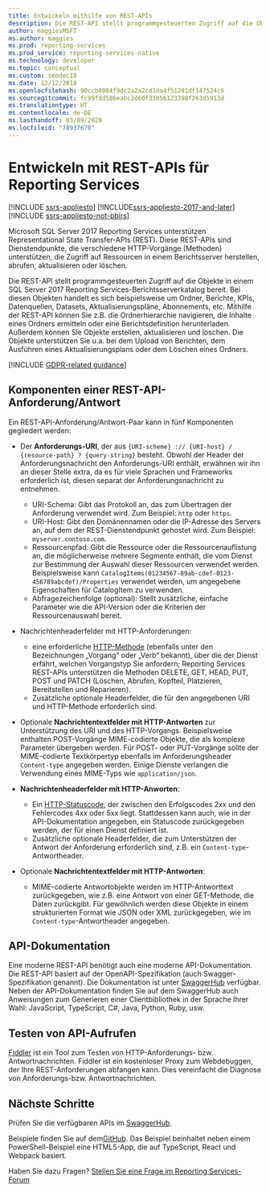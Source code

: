 ```yaml
---
title: Entwickeln mithilfe von REST-APIs
description: Die REST-API stellt programmgesteuerten Zugriff auf die Objekte in einem SQL Server 2017 Reporting Services-Berichtsserverkatalog bereit.
author: maggiesMSFT
ms.author: maggies
ms.prod: reporting-services
ms.prod_service: reporting-services-native
ms.technology: developer
ms.topic: conceptual
ms.custom: seodec18
ms.date: 12/12/2018
ms.openlocfilehash: 90ccb4084f9dc2a2a2cd1da4f51281df147524c6
ms.sourcegitcommit: fc99fdd586eabc2d60f33056123398f263d5913d
ms.translationtype: HT
ms.contentlocale: de-DE
ms.lasthandoff: 03/09/2020
ms.locfileid: "78937670"
---
```

# <a name="develop-with-the-rest-apis-for-reporting-services"></a>Entwickeln mit REST-APIs für Reporting Services

[!INCLUDE [ssrs-appliesto](../../includes/ssrs-appliesto.md)] [!INCLUDE[ssrs-appliesto-2017-and-later](../../includes/ssrs-appliesto-2017-and-later.md)] [!INCLUDE [ssrs-appliesto-not-pbirs](../../includes/ssrs-appliesto-not-pbirs.md)]

Microsoft SQL Server 2017 Reporting Services unterstützen Representational State Transfer-APIs (REST). Diese REST-APIs sind Dienstendpunkte, die verschiedene HTTP-Vorgänge (Methoden) unterstützen, die Zugriff auf Ressourcen in einem Berichtsserver herstellen, abrufen, aktualisieren oder löschen.

Die REST-API stellt programmgesteuerten Zugriff auf die Objekte in einem SQL Server 2017 Reporting Services-Berichtsserverkatalog bereit. Bei diesen Objekten handelt es sich beispielsweise um Ordner, Berichte, KPIs, Datenquellen, Datasets, Aktualisierungspläne, Abonnements, etc. Mithilfe der REST-API können Sie z.B. die Ordnerhierarchie navigieren, die Inhalte eines Ordners ermitteln oder eine Berichtsdefinition herunterladen. Außerdem können Sie Objekte erstellen, aktualisieren und löschen. Die Objekte unterstützen Sie u.a. bei dem Upload von Berichten, dem Ausführen eines Aktualisierungsplans oder dem Löschen eines Ordners.

[!INCLUDE [GDPR-related guidance](../../includes/gdpr-hybrid-note.md)]

## <a name="components-of-a-rest-api-requestresponse"></a>Komponenten einer REST-API-Anforderung/Antwort

Ein REST-API-Anforderung/Antwort-Paar kann in fünf Komponenten gegliedert werden:

* Der **Anforderungs-URI**, der aus `{URI-scheme} :// {URI-host} / {resource-path} ? {query-string}` besteht. Obwohl der Header der Anforderungsnachricht den Anforderungs-URI enthält, erwähnen wir ihn an dieser Stelle extra, da es für viele Sprachen und Frameworks erforderlich ist, diesen separat der Anforderungsnachricht zu entnehmen.

    * URI-Schema: Gibt das Protokoll an, das zum Übertragen der Anforderung verwendet wird. Zum Beispiel: `http` oder `https`.
    * URI-Host: Gibt den Domänennamen oder die IP-Adresse des Servers an, auf dem der REST-Dienstendpunkt gehostet wird. Zum Beispiel: `myserver.contoso.com`.
    * Ressourcenpfad: Gibt die Ressource oder die Ressourcenauflistung an, die möglicherweise mehrere Segmente enthält, die vom Dienst zur Bestimmung der Auswahl dieser Ressourcen verwendet werden. Beispielsweise kann `CatalogItems(01234567-89ab-cdef-0123-456789abcdef)/Properties` verwendet werden, um angegebene Eigenschaften für CatalogItem zu verwenden.
    * Abfragezeichenfolge (optional): Stellt zusätzliche, einfache Parameter wie die API-Version oder die Kriterien der Ressourcenauswahl bereit.

* Nachrichtenheaderfelder mit HTTP-Anforderungen:

    * eine erforderliche [HTTP-Methode](http://www.w3.org/Protocols/rfc2616/rfc2616-sec9.html) (ebenfalls unter den Bezeichnungen „Vorgang“ oder „Verb“ bekannt), über die der Dienst erfährt, welchen Vorgangstyp Sie anfordern; Reporting Services REST-APIs unterstützen die Methoden DELETE, GET, HEAD, PUT, POST und PATCH (Löschen, Abrufen, Kopfteil, Platzieren, Bereitstellen und Reparieren).
    * Zusätzliche optionale Headerfelder, die für den angegebenen URI und HTTP-Methode erforderlich sind.

* Optionale **Nachrichtentextfelder mit HTTP-Antworten** zur Unterstützung des URI und des HTTP-Vorgangs. Beispielsweise enthalten POST-Vorgänge MIME-codierte Objekte, die als komplexe Parameter übergeben werden. Für POST- oder PUT-Vorgänge sollte der MIME-codierte Textkörpertyp ebenfalls im Anforderungsheader `Content-type` angegeben werden. Einige Dienste verlangen die Verwendung eines MIME-Typs wie `application/json`.

* **Nachrichtenheaderfelder mit HTTP-Anworten**:

    * Ein [HTTP-Statuscode](http://www.w3.org/Protocols/HTTP/HTRESP.html), der zwischen den Erfolgscodes 2xx und den Fehlercodes 4xx oder 5xx liegt. Stattdessen kann auch, wie in der API-Dokumentation angegeben, ein Statuscode zurückgegeben werden, der für einen Dienst definiert ist.
    * Zusätzliche optionale Headerfelder, die zum Unterstützen der Antwort der Anforderung erforderlich sind, z.B. ein `Content-type`-Antwortheader.

* Optionale **Nachrichtentextfelder mit HTTP-Antworten**:

    * MIME-codierte Antwortobjekte werden im HTTP-Antworttext zurückgegeben, wie z.B. eine Antwort von einer GET-Methode, die Daten zurückgibt. Für gewöhnlich werden diese Objekte in einem strukturierten Format wie JSON oder XML zurückgegeben, wie im `Content-type`-Antwortheader angegeben.

## <a name="api-documentation"></a>API-Dokumentation

Eine moderne REST-API benötigt auch eine moderne API-Dokumentation. Die REST-API basiert auf der OpenAPI-Spezifikation (auch Swagger-Spezifikation genannt). Die Dokumentation ist unter [SwaggerHub](https://app.swaggerhub.com/api/microsoft-rs/SSRS/2.0) verfügbar. Neben der API-Dokumentation finden Sie auf dem SwaggerHub auch Anweisungen zum Generieren einer Clientbibliothek in der Sprache Ihrer Wahl: JavaScript, TypeScript, C#, Java, Python, Ruby, usw.

## <a name="testing-api-calls"></a>Testen von API-Aufrufen

[Fiddler](https://www.telerik.com/fiddler) ist ein Tool zum Testen von HTTP-Anforderungs- bzw. Antwortnachrichten. Fiddler ist ein kostenloser Proxy zum Webdebuggen, der Ihre REST-Anforderungen abfangen kann. Dies vereinfacht die Diagnose von Anforderungs-bzw. Antwortnachrichten.

## <a name="next-steps"></a>Nächste Schritte

Prüfen Sie die verfügbaren APIs im [SwaggerHub](https://app.swaggerhub.com/api/microsoft-rs/SSRS/2.0).

Beispiele finden Sie auf dem[GitHub](https://github.com/Microsoft/Reporting-Services). Das Beispiel beinhaltet neben einem PowerShell-Beispiel eine HTML5-App, die auf TypeScript, React und Webpack basiert.

Haben Sie dazu Fragen? [Stellen Sie eine Frage im Reporting Services-Forum](https://go.microsoft.com/fwlink/?LinkId=620231)
